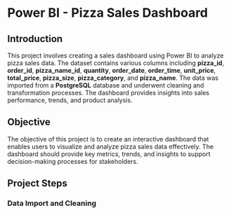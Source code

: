 # Power BI - Pizza Sales Dashboard

## Introduction
This project involves creating a sales dashboard using Power BI to analyze pizza sales data. The dataset contains various columns including **pizza_id**, **order_id**, **pizza_name_id**, **quantity**, **order_date**, **order_time**, **unit_price**, **total_price**, **pizza_size**, **pizza_category**, and **pizza_name**. The data was imported from a **PostgreSQL** database and underwent cleaning and transformation processes. The dashboard provides insights into sales performance, trends, and product analysis.

## Objective
The objective of this project is to create an interactive dashboard that enables users to visualize and analyze pizza sales data effectively. The dashboard should provide key metrics, trends, and insights to support decision-making processes for stakeholders.

## Project Steps

### Data Import and Cleaning

